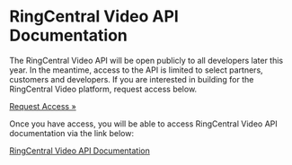 # RingCentral Video API Documentation

The RingCentral Video API will be open publicly to all developers later this year. In the meantime, access to the API is limited to select partners, customers and developers. If you are interested in building for the RingCentral Video platform, request access below. 

<a class="btn btn-primary btn-lg" href="https://forms.gle/Pk7pNMwky8di5LCR8">Request Access &raquo;</a>

Once you have access, you will be able to access RingCentral Video API documentation via the link below:

<a class="btn btn-secondary" href="https://ringcentral-ringcentral-video-api-docs.readthedocs-hosted.com/en/latest/">RingCentral Video API Documentation</a>